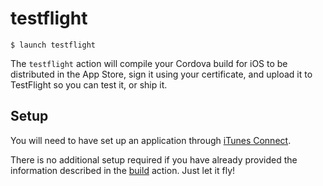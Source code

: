 # testflight

```shell
$ launch testflight
```

The `testflight` action will compile your Cordova build for iOS to be distributed in the App Store, sign it using your certificate, and upload it to TestFlight so you can test it, or ship it.

## Setup

You will need to have set up an application through [iTunes Connect](https://itunesconnect.apple.com).

There is no additional setup required if you have already provided the information described in the [build](/actions/build/README.md) action. Just let it fly!
